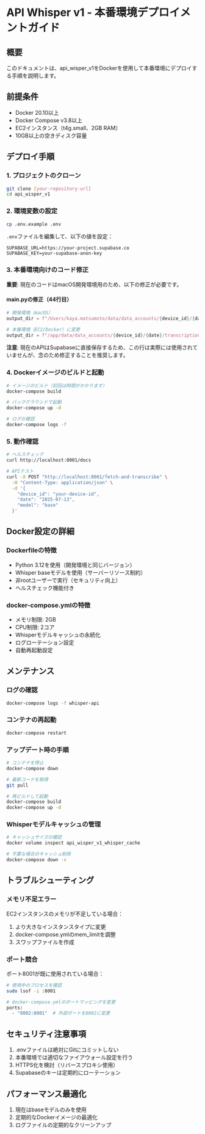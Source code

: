 # API Whisper v1 - 本番環境デプロイメントガイド

## 概要
このドキュメントは、api_wisper_v1をDockerを使用して本番環境にデプロイする手順を説明します。

## 前提条件
- Docker 20.10以上
- Docker Compose v3.8以上
- EC2インスタンス（t4g.small、2GB RAM）
- 10GB以上の空きディスク容量

## デプロイ手順

### 1. プロジェクトのクローン
```bash
git clone [your-repository-url]
cd api_wisper_v1
```

### 2. 環境変数の設定
```bash
cp .env.example .env
```

`.env`ファイルを編集して、以下の値を設定：
```
SUPABASE_URL=https://your-project.supabase.co
SUPABASE_KEY=your-supabase-anon-key
```

### 3. 本番環境向けのコード修正

**重要**: 現在のコードはmacOS開発環境用のため、以下の修正が必要です。

#### main.pyの修正（44行目）
```python
# 開発環境（macOS）
output_dir = f"/Users/kaya.matsumoto/data/data_accounts/{device_id}/{date}/transcriptions"

# 本番環境（EC2/Docker）に変更
output_dir = f"/app/data/data_accounts/{device_id}/{date}/transcriptions"
```

**注意**: 現在のAPIはSupabaseに直接保存するため、この行は実際には使用されていませんが、念のため修正することを推奨します。

### 4. Dockerイメージのビルドと起動
```bash
# イメージのビルド（初回は時間がかかります）
docker-compose build

# バックグラウンドで起動
docker-compose up -d

# ログの確認
docker-compose logs -f
```

### 5. 動作確認
```bash
# ヘルスチェック
curl http://localhost:8001/docs

# APIテスト
curl -X POST "http://localhost:8001/fetch-and-transcribe" \
  -H "Content-Type: application/json" \
  -d '{
    "device_id": "your-device-id",
    "date": "2025-07-13",
    "model": "base"
  }'
```

## Docker設定の詳細

### Dockerfileの特徴
- Python 3.12を使用（開発環境と同じバージョン）
- Whisper baseモデルを使用（サーバーリソース制約）
- 非rootユーザーで実行（セキュリティ向上）
- ヘルスチェック機能付き

### docker-compose.ymlの特徴
- メモリ制限: 2GB
- CPU制限: 2コア
- Whisperモデルキャッシュの永続化
- ログローテーション設定
- 自動再起動設定

## メンテナンス

### ログの確認
```bash
docker-compose logs -f whisper-api
```

### コンテナの再起動
```bash
docker-compose restart
```

### アップデート時の手順
```bash
# コンテナを停止
docker-compose down

# 最新コードを取得
git pull

# 再ビルドして起動
docker-compose build
docker-compose up -d
```

### Whisperモデルキャッシュの管理
```bash
# キャッシュサイズの確認
docker volume inspect api_wisper_v1_whisper_cache

# 不要な場合のキャッシュ削除
docker-compose down -v
```

## トラブルシューティング

### メモリ不足エラー
EC2インスタンスのメモリが不足している場合：
1. より大きなインスタンスタイプに変更
2. docker-compose.ymlのmem_limitを調整
3. スワップファイルを作成

### ポート競合
ポート8001が既に使用されている場合：
```bash
# 使用中のプロセスを確認
sudo lsof -i :8001

# docker-compose.ymlのポートマッピングを変更
ports:
  - "8002:8001"  # 外部ポートを8002に変更
```

## セキュリティ注意事項
1. .envファイルは絶対にGitにコミットしない
2. 本番環境では適切なファイアウォール設定を行う
3. HTTPS化を検討（リバースプロキシ使用）
4. Supabaseのキーは定期的にローテーション

## パフォーマンス最適化
1. 現在はbaseモデルのみを使用
2. 定期的なDockerイメージの最適化
3. ログファイルの定期的なクリーンアップ